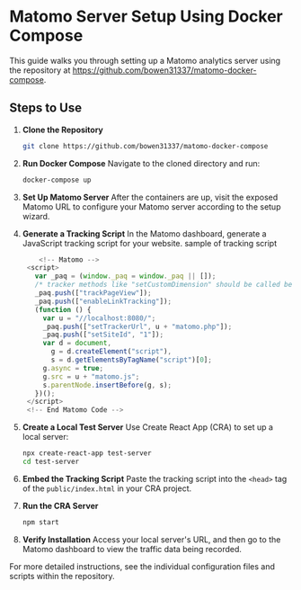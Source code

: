 # Matomo Server Setup Using Docker Compose

This guide walks you through setting up a Matomo analytics server using the repository at https://github.com/bowen31337/matomo-docker-compose.

## Steps to Use

1. **Clone the Repository**
   ```bash
   git clone https://github.com/bowen31337/matomo-docker-compose
   ```
2. **Run Docker Compose**
   Navigate to the cloned directory and run:

   ```bash
   docker-compose up
   ```

3. **Set Up Matomo Server**
   After the containers are up, visit the exposed Matomo URL to configure your Matomo server according to the setup wizard.

4. **Generate a Tracking Script**
   In the Matomo dashboard, generate a JavaScript tracking script for your website.
   sample of tracking script

   ```js
       <!-- Matomo -->
    <script>
      var _paq = (window._paq = window._paq || []);
      /* tracker methods like "setCustomDimension" should be called before "trackPageView" */
      _paq.push(["trackPageView"]);
      _paq.push(["enableLinkTracking"]);
      (function () {
        var u = "//localhost:8080/";
        _paq.push(["setTrackerUrl", u + "matomo.php"]);
        _paq.push(["setSiteId", "1"]);
        var d = document,
          g = d.createElement("script"),
          s = d.getElementsByTagName("script")[0];
        g.async = true;
        g.src = u + "matomo.js";
        s.parentNode.insertBefore(g, s);
      })();
    </script>
    <!-- End Matomo Code -->
   ```

5. **Create a Local Test Server**
   Use Create React App (CRA) to set up a local server:

   ```bash
   npx create-react-app test-server
   cd test-server
   ```

6. **Embed the Tracking Script**
   Paste the tracking script into the `<head>` tag of the `public/index.html` in your CRA project.

7. **Run the CRA Server**

   ```bash
   npm start
   ```

8. **Verify Installation**
   Access your local server's URL, and then go to the Matomo dashboard to view the traffic data being recorded.

For more detailed instructions, see the individual configuration files and scripts within the repository.
